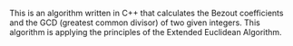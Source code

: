This is an algorithm written in C++ that calculates the Bezout coefficients and the GCD (greatest common divisor) of two given integers. 
This algorithm is applying the principles of the Extended Euclidean Algorithm.
